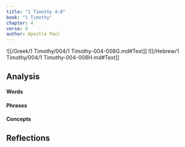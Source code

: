 ```yaml
---
title: "1 Timothy 4:8"
book: "1 Timothy"
chapter: 4
verse: 8
author: Apostle Paul
---
```

![[/Greek/1 Timothy/004/1 Timothy-004-008G.md#Text]]
![[/Hebrew/1 Timothy/004/1 Timothy-004-008H.md#Text]]

## Analysis

#### Words

#### Phrases

#### Concepts

## Reflections
